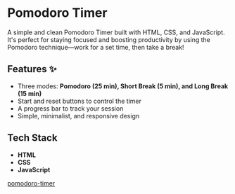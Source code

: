 # Pomodoro Timer 

A simple and clean Pomodoro Timer built with HTML, CSS, and JavaScript. It's perfect for staying focused and boosting productivity by using the Pomodoro technique—work for a set time, then take a break!

## Features ✨
- Three modes: **Pomodoro (25 min), Short Break (5 min), and Long Break (15 min)**
- Start and reset buttons to control the timer
- A progress bar to track your session
- Simple, minimalist, and responsive design

## Tech Stack 
- **HTML** 
- **CSS** 
- **JavaScript** 


[pomodoro-timer](https://deeksharamagiri.github.io/pomodoro-timer/)



